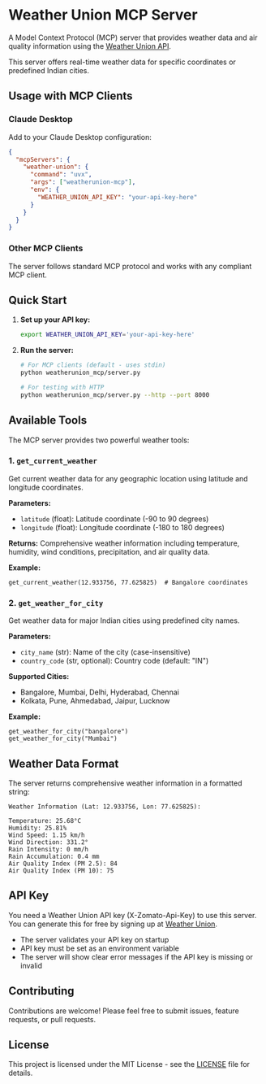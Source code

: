 # Weather Union MCP Server

A Model Context Protocol (MCP) server that provides weather data and air quality information using the [Weather Union API](https://www.weatherunion.com/). 

This server offers real-time weather data for specific coordinates or predefined Indian cities.

## Usage with MCP Clients

### Claude Desktop
Add to your Claude Desktop configuration:
```json
{
  "mcpServers": {
    "weather-union": {
      "command": "uvx",
      "args": ["weatherunion-mcp"],
      "env": {
        "WEATHER_UNION_API_KEY": "your-api-key-here"
      }
    }
  }
}
```

### Other MCP Clients
The server follows standard MCP protocol and works with any compliant MCP client.

## Quick Start

1. **Set up your API key:**
   ```bash
   export WEATHER_UNION_API_KEY='your-api-key-here'
   ```

2. **Run the server:**
   ```bash
   # For MCP clients (default - uses stdin)
   python weatherunion_mcp/server.py
   
   # For testing with HTTP
   python weatherunion_mcp/server.py --http --port 8000
   ```

## Available Tools

The MCP server provides two powerful weather tools:

### 1. `get_current_weather`
Get current weather data for any geographic location using latitude and longitude coordinates.

**Parameters:**
- `latitude` (float): Latitude coordinate (-90 to 90 degrees)
- `longitude` (float): Longitude coordinate (-180 to 180 degrees)

**Returns:**
Comprehensive weather information including temperature, humidity, wind conditions, precipitation, and air quality data.

**Example:**
```
get_current_weather(12.933756, 77.625825)  # Bangalore coordinates
```

### 2. `get_weather_for_city`
Get weather data for major Indian cities using predefined city names.

**Parameters:**
- `city_name` (str): Name of the city (case-insensitive)
- `country_code` (str, optional): Country code (default: "IN")

**Supported Cities:**
- Bangalore, Mumbai, Delhi, Hyderabad, Chennai
- Kolkata, Pune, Ahmedabad, Jaipur, Lucknow

**Example:**
```
get_weather_for_city("bangalore")
get_weather_for_city("Mumbai")
```

## Weather Data Format

The server returns comprehensive weather information in a formatted string:

```
Weather Information (Lat: 12.933756, Lon: 77.625825):

Temperature: 25.68°C
Humidity: 25.81%
Wind Speed: 1.15 km/h
Wind Direction: 331.2°
Rain Intensity: 0 mm/h
Rain Accumulation: 0.4 mm
Air Quality Index (PM 2.5): 84
Air Quality Index (PM 10): 75
```

## API Key

You need a Weather Union API key (X-Zomato-Api-Key) to use this server. You can generate this for free by signing up at [Weather Union](https://www.weatherunion.com/).

- The server validates your API key on startup
- API key must be set as an environment variable
- The server will show clear error messages if the API key is missing or invalid

## Contributing

Contributions are welcome! Please feel free to submit issues, feature requests, or pull requests.

## License

This project is licensed under the MIT License - see the [LICENSE](LICENSE) file for details.